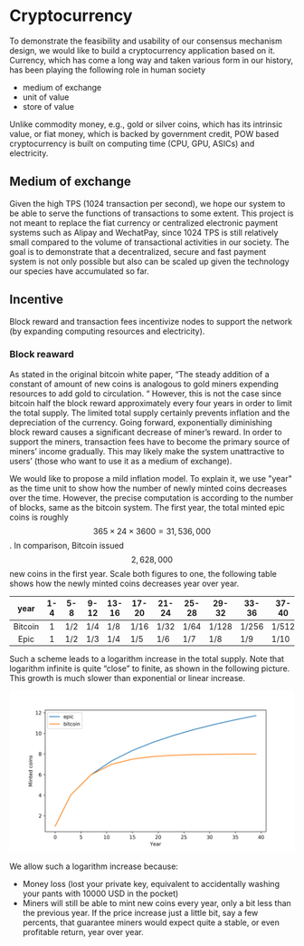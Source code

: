 # Cryptocurrency

To demonstrate the feasibility and usability of our consensus mechanism design, we would like to build a cryptocurrency application based on it. Currency, which has come a long way and taken various form in our history, has been playing the following role in human society 

-   medium of exchange
-   unit of value
-   store of value

Unlike commodity money, e.g., gold or silver coins, which has its intrinsic value, or fiat money, which is backed by government credit, POW based cryptocurrency is built on computing time (CPU, GPU, ASICs) and electricity. 

## Medium of exchange

Given the high TPS (1024 transaction per second), we hope our system to be able to serve the functions of transactions to some extent. This project is not meant to replace the fiat currency or centralized electronic payment systems such as Alipay and WechatPay, since 1024 TPS is still relatively small compared to the volume of transactional activities in our society. The goal is to demonstrate that a decentralized, secure and fast payment system is not only possible but also can be scaled up given the technology our species have accumulated so far. 

## Incentive

Block reward and transaction fees incentivize nodes to support the network (by expanding computing resources and electricity). 

### Block reaward

As stated in the original bitcoin white paper, “The steady addition of a constant of amount of new coins is analogous to gold miners expending resources to add gold to circulation. “ However, this is not the case since bitcoin half the block reward approximately every four years in order to limit the total supply. The limited total supply certainly prevents inflation and the depreciation of the currency. Going forward, exponentially diminishing block reward causes a significant decrease of miner’s reward. In order to support the miners, transaction fees have to become the primary source of miners’ income gradually. This may likely make the system unattractive to users’ (those who want to use it as a medium of exchange).

We would like to propose a mild inflation model. To explain it, we use "year" as the time unit to show how the number of newly minted coins decreases over the time. However, the precise computation is according to the number of blocks, same as the bitcoin system. The first year, the total minted epic coins is roughly $$365\times 24\times 3600=31,536,000$$. In comparison, Bitcoin issued $$2,628,000$$ new coins in the first year. Scale both figures to one, the following table shows how the newly minted coins decreases year over year.

|  year   | 1-4  | 5-8  | 9-12 | 13-16 | 17-20 | 21-24 | 25-28 | 29-32 | 33-36 | 37-40 | 41-44 | 45-48 | 49-52 | 53-56 |
| :-----: | :--: | :--: | ---- | ----- | ----- | ----- | ----- | ----- | ----- | ----- | ----- | ----- | ----- | ----- |
| Bitcoin |  1   | 1/2  | 1/4  | 1/8   | 1/16  | 1/32  | 1/64  | 1/128 | 1/256 | 1/512 | 0     | 0     | 0     | 0     |
|  Epic   |  1   | 1/2  | 1/3  | 1/4   | 1/5   | 1/6   | 1/7   | 1/8   | 1/9   | 1/10  | 1/11  | 1/12  | 1/13  | 1/14  |

Such a scheme leads to a logarithm increase in the total supply. Note that logarithm infinite is quite “close” to finite, as shown in the following picture. This growth is much slower than exponential or linear increase.

![minted](./graphs/minted.png)

We allow such a logarithm increase because:

-   Money loss (lost your private key, equivalent to accidentally washing your pants with 10000 USD in the pocket)
-   Miners will still be able to mint new coins every year, only a bit less than the previous year. If the price increase just a little bit, say a few percents, that guarantee miners would expect quite a stable, or even profitable return, year over year. 

